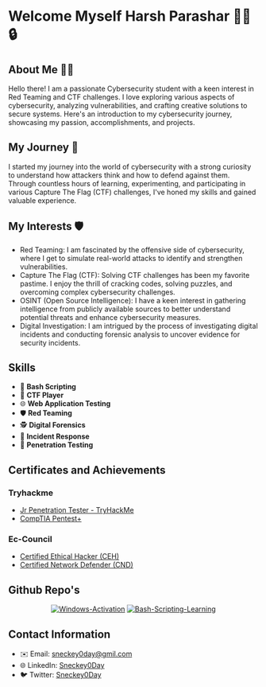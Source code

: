 # Welcome Myself Harsh Parashar 👨‍💻🔒

## About Me 🕵️‍♂️

Hello there! I am a passionate Cybersecurity student with a keen interest in Red Teaming and CTF challenges. I love exploring various aspects of cybersecurity, analyzing vulnerabilities, and crafting creative solutions to secure systems. Here's an introduction to my cybersecurity journey, showcasing my passion, accomplishments, and projects.

## My Journey 🚀

I started my journey into the world of cybersecurity with a strong curiosity to understand how attackers think and how to defend against them. Through countless hours of learning, experimenting, and participating in various Capture The Flag (CTF) challenges, I've honed my skills and gained valuable experience.

## My Interests 🛡️

- Red Teaming: I am fascinated by the offensive side of cybersecurity, where I get to simulate real-world attacks to identify and strengthen vulnerabilities.
- Capture The Flag (CTF): Solving CTF challenges has been my favorite pastime. I enjoy the thrill of cracking codes, solving puzzles, and overcoming complex cybersecurity challenges.
- OSINT (Open Source Intelligence): I have a keen interest in gathering intelligence from publicly available sources to better understand potential threats and enhance cybersecurity measures.
- Digital Investigation: I am intrigued by the process of investigating digital incidents and conducting forensic analysis to uncover evidence for security incidents.

## Skills
- 💬 **Bash Scripting**
- 🚀 **CTF Player**
- 🌐 **Web Application Testing**
- 🛡️ **Red Teaming**
- 🕵️ **Digital Forensics**
- 🚨 **Incident Response**
- 🔐 **Penetration Testing**

## Certificates and Achievements
### Tryhackme
- [Jr Penetration Tester - TryHackMe](https://tryhackme-certificates.s3-eu-west-1.amazonaws.com/THM-RNVYDC1YGB.png)
- [CompTIA Pentest+](https://tryhackme-certificates.s3-eu-west-1.amazonaws.com/THM-BHTBE2NVTE.pdf)
### Ec-Council
- [Certified Ethical Hacker (CEH)](https://aspen.eccouncil.org/Certificate/DownloadDigitalCert?Serial=p1xgLYE+zBG8rOjCpi3g/hJd+TKH8VU0eqrZPgWfVjg=)
- [Certified Network Defender (CND)](https://aspen.eccouncil.org/Certificate/DownloadDigitalCert?Serial=0Np/ojP+4FBkh29yuC0BQQInjoQ45Dj1G7a8tGbzkjk=)


## Github Repo's
<p align="center">
<a href="https://github.com/sneckey0day/Windows-Activation"><img title="Windows-Activation" src="https://github-readme-stats.vercel.app/api/pin/?username=sneckey0day&repo=Windows-Activation&theme=highcontrast"></a>
<a href="https://github.com/sneckey0day/Bash-Scripting-Learning"><img title="Bash-Scripting-Learning" src="https://github-readme-stats.vercel.app/api/pin/?username=sneckey0day&repo=Bash-Scripting-Learning&theme=highcontrast"></a>
</p>

## Contact Information
- ✉️ Email: sneckey0day@gmil.com
- 🌐 LinkedIn: [Sneckey0Day](https://www.linkedin.com/in/johndoe](https://www.linkedin.com/in/sneckey0day))
- 🐦 Twitter: [Sneckey0Day](https://twitter.com/johndoe](https://twitter.com/sneckey0day))
